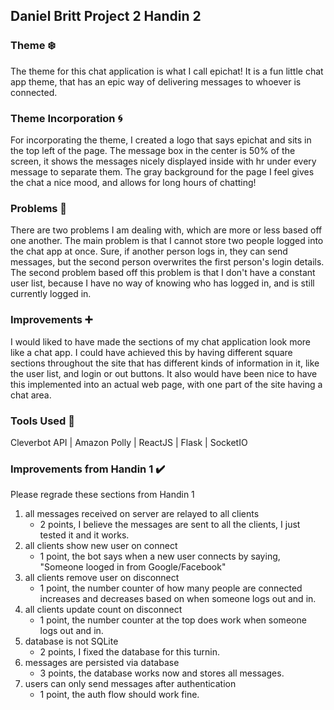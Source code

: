 ## Daniel Britt Project 2 Handin 2

### Theme :snowflake:
The theme for this chat application is what I call epichat!
It is a fun little chat app theme, that has an epic way of delivering messages to whoever is connected.

### Theme Incorporation :cyclone:
For incorporating the theme, I created a logo that says epichat and sits in the top left of the page.
The message box in the center is 50% of the screen, it shows the messages nicely displayed inside with hr under every message to separate them.
The gray background for the page I feel gives the chat a nice mood, and allows for long hours of chatting!

### Problems :anger:
There are two problems I am dealing with, which are more or less based off one another.
The main problem is that I cannot store two people logged into the chat app at once.
Sure, if another person logs in, they can send messages, but the second person overwrites the first person's login details.
The second problem based off this problem is that I don't have a constant user list, because I have no way of knowing who has logged in, and is still currently logged in.

### Improvements :heavy_plus_sign:
I would liked to have made the sections of my chat application look more like a chat app.
I could have achieved this by having different square sections throughout the site that has different kinds of information in it, like the user list, and login or out buttons.
It also would have been nice to have this implemented into an actual web page, with one part of the site having a chat area.

### Tools Used :hammer:
Cleverbot API | 
Amazon Polly | 
ReactJS | 
Flask | 
SocketIO

### Improvements from Handin 1 :heavy_check_mark:
Please regrade these sections from Handin 1

1. all messages received on server are relayed to all clients
    - 2 points, I believe the messages are sent to all the clients, I just tested it and it works.
2. all clients show new user on connect
    - 1 point, the bot says when a new user connects by saying, "Someone looged in from Google/Facebook"
3. all clients remove user on disconnect
    - 1 point, the number counter of how many people are connected increases and decreases based on when someone logs out and in.
4. all clients update count on disconnect
    - 1 point, the number counter at the top does work when someone logs out and in.
5. database is not SQLite	
    - 2 points, I fixed the database for this turnin.
6. messages are persisted via database
    - 3 points, the database works now and stores all messages.
7. users can only send messages after authentication
    - 1 point, the auth flow should work fine.